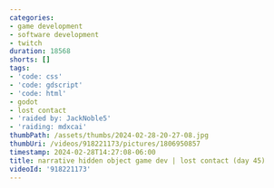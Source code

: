 ```yaml
---
categories:
- game development
- software development
- twitch
duration: 18568
shorts: []
tags:
- 'code: css'
- 'code: gdscript'
- 'code: html'
- godot
- lost contact
- 'raided by: JackNoble5'
- 'raiding: mdxcai'
thumbPath: /assets/thumbs/2024-02-28-20-27-08.jpg
thumbUri: /videos/918221173/pictures/1806950857
timestamp: 2024-02-28T14:27:08-06:00
title: narrative hidden object game dev | lost contact (day 45)
videoId: '918221173'
---
```

